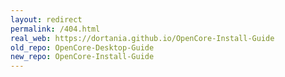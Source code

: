 ```yaml
---
layout: redirect
permalink: /404.html
real_web: https://dortania.github.io/OpenCore-Install-Guide
old_repo: OpenCore-Desktop-Guide
new_repo: OpenCore-Install-Guide
---
```

